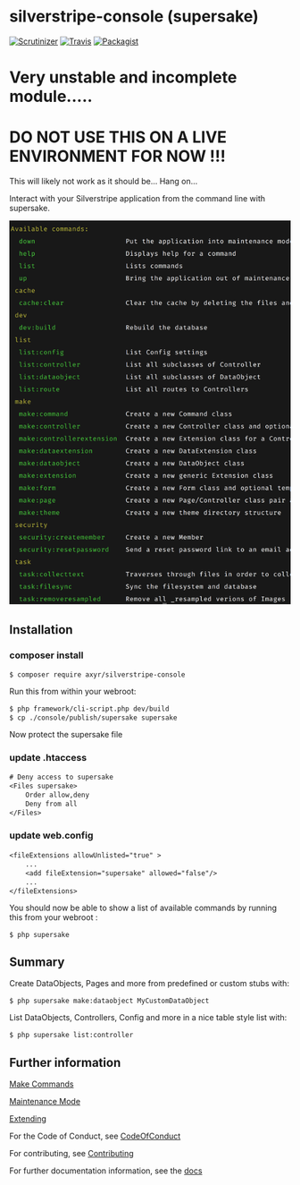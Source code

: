 # silverstripe-console (supersake)
[![Scrutinizer](https://img.shields.io/scrutinizer/g/axyr/silverstripe-console.svg)](https://scrutinizer-ci.com/g/axyr/silverstripe-console/)
[![Travis](https://img.shields.io/travis/axyr/silverstripe-console.svg)](https://travis-ci.org/axyr/silverstripe-console)
[![Packagist](https://img.shields.io/badge/unstable-dev--master-orange.svg)](https://packagist.org/packages/axyr/silverstripe-console)

# Very unstable and incomplete module.....

# DO NOT USE THIS ON A LIVE ENVIRONMENT FOR NOW !!!

This will likely not work as it should be... Hang on... 

Interact with your Silverstripe application from the command line with supersake.

![Screenshot](https://raw.githubusercontent.com/axyr/silverstripe-console/master/images/console.png)

## Installation

### composer install
```
$ composer require axyr/silverstripe-console
```

Run this from within your webroot:
```
$ php framework/cli-script.php dev/build
$ cp ./console/publish/supersake supersake
```

Now protect the supersake file

### update .htaccess
```
# Deny access to supersake
<Files supersake>
	Order allow,deny
	Deny from all
</Files>
```
### update web.config
```
<fileExtensions allowUnlisted="true" >
    ...
    <add fileExtension="supersake" allowed="false"/>
    ...
</fileExtensions>
```

You should now be able to show a list of available commands by running this from your webroot :

```
$ php supersake
```

## Summary

Create DataObjects, Pages and more from predefined or custom stubs with:

```
$ php supersake make:dataobject MyCustomDataObject
```

List DataObjects, Controllers, Config and more in a nice table style list with:

```
$ php supersake list:controller
```


## Further information

[Make Commands](docs/en/Make.md)

[Maintenance Mode](docs/en/MaintenanceMode.md)

[Extending](docs/en/Extending.md)

For the Code of Conduct, see [CodeOfConduct](docs/en/CodeOfConduct.md)

For contributing, see [Contributing](CONTRIBUTING.md)

For further documentation information, see the [docs](docs/en/Index.md)
